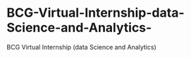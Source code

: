 # BCG-Virtual-Internship-data-Science-and-Analytics-
BCG Virtual Internship (data Science and Analytics)
